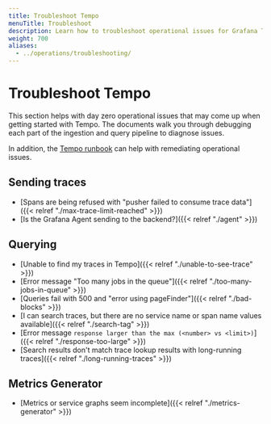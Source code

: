 ```yaml
---
title: Troubleshoot Tempo
menuTitle: Troubleshoot
description: Learn how to troubleshoot operational issues for Grafana Tempo.
weight: 700
aliases:
  - ../operations/troubleshooting/
---
```


# Troubleshoot Tempo

This section helps with day zero operational issues that may come up when getting started with Tempo.
The documents walk you through debugging each part of the ingestion and query pipeline to diagnose issues.

In addition, the [Tempo runbook](https://github.com/grafana/tempo/blob/main/operations/tempo-mixin/runbook.md) can help with remediating operational issues.

## Sending traces

- [Spans are being refused with "pusher failed to consume trace data"]({{< relref "./max-trace-limit-reached" >}})
- [Is the Grafana Agent sending to the backend?]({{< relref "./agent" >}})

## Querying

- [Unable to find my traces in Tempo]({{< relref "./unable-to-see-trace" >}})
- [Error message "Too many jobs in the queue"]({{< relref "./too-many-jobs-in-queue" >}})
- [Queries fail with 500 and "error using pageFinder"]({{< relref "./bad-blocks" >}})
- [I can search traces, but there are no service name or span name values available]({{< relref "./search-tag" >}})
- [Error message `response larger than the max (<number> vs <limit>)`]({{< relref "./response-too-large" >}})
- [Search results don't match trace lookup results with long-running traces]({{< relref "./long-running-traces" >}})

## Metrics Generator

- [Metrics or service graphs seem incomplete]({{< relref "./metrics-generator" >}})
